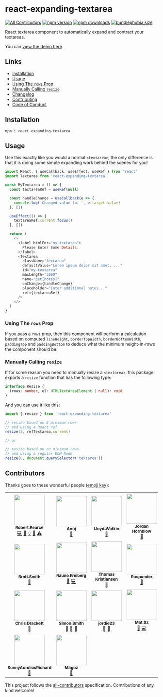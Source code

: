 # react-expanding-textarea

[![All Contributors](https://img.shields.io/badge/all_contributors-21-orange.svg?style=flat-square)](#contributors-) [![npm version](https://img.shields.io/npm/v/react-expanding-textarea.svg?style=flat-square)](https://www.npmjs.com/package/react-expanding-textarea) [![npm downloads](https://img.shields.io/npm/dm/react-expanding-textarea.svg?style=flat-square)](https://www.npmjs.com/package/react-expanding-textarea) [![bundlephobia size](https://flat.badgen.net/bundlephobia/minzip/react-expanding-textarea)](https://bundlephobia.com/result?p=react-expanding-textarea)

React textarea component to automatically expand and contract your textareas.

You can [view the demo here](http://rpearce.github.io/react-expanding-textarea/).

## Links

* [Installation](#installation)
* [Usage](#usage)
* [Using The `rows` Prop](#using-the-rows-prop)
* [Manually Calling `resize`](#manually-calling-resize)
* [Changelog](./CHANGELOG.md)
* [Contributing](./CONTRIBUTING.md)
* [Code of Conduct](./CODE_OF_CONDUCT.md)

## Installation

```
npm i react-expanding-textarea
```

## Usage

Use this exactly like you would a normal `<textarea>`; the only
difference is that it is doing some simple expanding work behind the scenes for
you!

```javascript
import React, { useCallback, useEffect, useRef } from 'react'
import Textarea from 'react-expanding-textarea'

const MyTextarea = () => {
  const textareaRef = useRef(null)

  const handleChange = useCallback(e => {
    console.log('Changed value to: ', e.target.value)
  }, [])

  useEffect(() => {
    textareaRef.current.focus()
  }, [])

  return (
    <>
      <label htmlFor="my-textarea">
        Please Enter Some Details:
      </label>
      <Textarea
        className="textarea"
        defaultValue="Lorem ipsum dolor sit amet, ..."
        id="my-textarea"
        maxLength="3000"
        name="pet[notes]"
        onChange={handleChange}
        placeholder="Enter additional notes..."
        ref={textareaRef}
      />
    </>
  )
}
```

### Using The `rows` Prop

If you pass a `rows` prop, then this component will perform a calculation based
on computed `lineHeight`, `borderTopWidth`, `borderBottomWidth`, `paddingTop`
and `paddingBottom` to deduce what the minimum height-in-rows the component
should be.

### Manually Calling `resize`

If for some reason you need to manually resize a `<textarea>`, this package
exports a `resize` function that has the following type:

```typescript
interface Resize {
  (rows: number, el: HTMLTextAreaElement | null): void
}
```

And you can use it like this:

```javascript
import { resize } from 'react-expanding-textarea'

// resize based on 3 minimum rows
// and using a React ref
resize(3, refTextarea.current)

// or

// resize based on no minimum rows
// and using a regular DOM Node
resize(0, document.querySelector('textarea'))
```

## Contributors

Thanks goes to these wonderful people ([emoji key](https://github.com/kentcdodds/all-contributors#emoji-key)):

<!-- ALL-CONTRIBUTORS-LIST:START - Do not remove or modify this section -->
<!-- prettier-ignore-start -->
<!-- markdownlint-disable -->
<table>
  <tr>
    <td align="center"><a href="https://robertwpearce.com"><img src="https://avatars2.githubusercontent.com/u/592876?v=4?s=100" width="100px;" alt=""/><br /><sub><b>Robert Pearce</b></sub></a><br /><a href="https://github.com/rpearce/react-expanding-textarea/commits?author=rpearce" title="Code">💻</a> <a href="https://github.com/rpearce/react-expanding-textarea/commits?author=rpearce" title="Documentation">📖</a> <a href="#example-rpearce" title="Examples">💡</a> <a href="#ideas-rpearce" title="Ideas, Planning, & Feedback">🤔</a> <a href="https://github.com/rpearce/react-expanding-textarea/commits?author=rpearce" title="Tests">⚠️</a></td>
    <td align="center"><a href="http://shuffle.do/@anuj"><img src="https://avatars2.githubusercontent.com/u/9633371?v=4?s=100" width="100px;" alt=""/><br /><sub><b>Anuj</b></sub></a><br /><a href="https://github.com/rpearce/react-expanding-textarea/issues?q=author%3Aoyeanuj" title="Bug reports">🐛</a></td>
    <td align="center"><a href="http://www.evilprofessor.co.uk"><img src="https://avatars0.githubusercontent.com/u/271622?v=4?s=100" width="100px;" alt=""/><br /><sub><b>Lloyd Watkin</b></sub></a><br /><a href="#ideas-lloydwatkin" title="Ideas, Planning, & Feedback">🤔</a></td>
    <td align="center"><a href="https://603.nz"><img src="https://avatars2.githubusercontent.com/u/3821107?v=4?s=100" width="100px;" alt=""/><br /><sub><b>Jordan Hornblow</b></sub></a><br /><a href="https://github.com/rpearce/react-expanding-textarea/issues?q=author%3Ajch254" title="Bug reports">🐛</a></td>
    <td align="center"><a href="https://github.com/visgotti"><img src="https://avatars0.githubusercontent.com/u/7028891?v=4?s=100" width="100px;" alt=""/><br /><sub><b>visgotti</b></sub></a><br /><a href="#ideas-visgotti" title="Ideas, Planning, & Feedback">🤔</a></td>
    <td align="center"><a href="http://blogg.leieting.no/om-oss"><img src="https://avatars1.githubusercontent.com/u/626954?v=4?s=100" width="100px;" alt=""/><br /><sub><b>Thomas Sunde Nielsen</b></sub></a><br /><a href="https://github.com/rpearce/react-expanding-textarea/issues?q=author%3Athomassnielsen" title="Bug reports">🐛</a> <a href="#ideas-thomassnielsen" title="Ideas, Planning, & Feedback">🤔</a></td>
    <td align="center"><a href="https://github.com/cibulka"><img src="https://avatars2.githubusercontent.com/u/3989833?v=4?s=100" width="100px;" alt=""/><br /><sub><b>cibulka</b></sub></a><br /><a href="https://github.com/rpearce/react-expanding-textarea/issues?q=author%3Acibulka" title="Bug reports">🐛</a> <a href="#ideas-cibulka" title="Ideas, Planning, & Feedback">🤔</a></td>
  </tr>
  <tr>
    <td align="center"><a href="https://brettsmith.me"><img src="https://avatars2.githubusercontent.com/u/6562559?v=4?s=100" width="100px;" alt=""/><br /><sub><b>Brett Smith</b></sub></a><br /><a href="https://github.com/rpearce/react-expanding-textarea/issues?q=author%3Ajbsmith731" title="Bug reports">🐛</a></td>
    <td align="center"><a href="https://raunofreiberg.com"><img src="https://avatars1.githubusercontent.com/u/23662329?v=4?s=100" width="100px;" alt=""/><br /><sub><b>Rauno Freiberg</b></sub></a><br /><a href="https://github.com/rpearce/react-expanding-textarea/issues?q=author%3Araunofreiberg" title="Bug reports">🐛</a> <a href="https://github.com/rpearce/react-expanding-textarea/commits?author=raunofreiberg" title="Code">💻</a></td>
    <td align="center"><a href="https://github.com/tknuts"><img src="https://avatars3.githubusercontent.com/u/3716280?v=4?s=100" width="100px;" alt=""/><br /><sub><b>Thomas Kristiansen</b></sub></a><br /><a href="#ideas-tknuts" title="Ideas, Planning, & Feedback">🤔</a></td>
    <td align="center"><a href="https://github.com/Puspendert"><img src="https://avatars0.githubusercontent.com/u/16055344?v=4?s=100" width="100px;" alt=""/><br /><sub><b>Puspender</b></sub></a><br /><a href="https://github.com/rpearce/react-expanding-textarea/issues?q=author%3APuspendert" title="Bug reports">🐛</a></td>
    <td align="center"><a href="https://github.com/markathomas"><img src="https://avatars3.githubusercontent.com/u/488472?v=4?s=100" width="100px;" alt=""/><br /><sub><b>Mark Thomas</b></sub></a><br /><a href="https://github.com/rpearce/react-expanding-textarea/issues?q=author%3Amarkathomas" title="Bug reports">🐛</a></td>
    <td align="center"><a href="https://github.com/1v"><img src="https://avatars0.githubusercontent.com/u/6566370?v=4?s=100" width="100px;" alt=""/><br /><sub><b>Artem</b></sub></a><br /><a href="https://github.com/rpearce/react-expanding-textarea/issues?q=author%3A1v" title="Bug reports">🐛</a></td>
    <td align="center"><a href="https://twitter.com/EvaRaymie"><img src="https://avatars3.githubusercontent.com/u/25673419?v=4?s=100" width="100px;" alt=""/><br /><sub><b>Eva Raymond</b></sub></a><br /><a href="https://github.com/rpearce/react-expanding-textarea/issues?q=author%3Aelitenoire" title="Bug reports">🐛</a></td>
  </tr>
  <tr>
    <td align="center"><a href="https://github.com/chrisdrackett"><img src="https://avatars3.githubusercontent.com/u/4378?v=4?s=100" width="100px;" alt=""/><br /><sub><b>Chris Drackett</b></sub></a><br /><a href="https://github.com/rpearce/react-expanding-textarea/issues?q=author%3Achrisdrackett" title="Bug reports">🐛</a></td>
    <td align="center"><a href="http://simonsmith.io/"><img src="https://avatars0.githubusercontent.com/u/360703?v=4?s=100" width="100px;" alt=""/><br /><sub><b>Simon Smith</b></sub></a><br /><a href="https://github.com/rpearce/react-expanding-textarea/issues?q=author%3Asimonsmith" title="Bug reports">🐛</a> <a href="#ideas-simonsmith" title="Ideas, Planning, & Feedback">🤔</a> <a href="https://github.com/rpearce/react-expanding-textarea/pulls?q=is%3Apr+reviewed-by%3Asimonsmith" title="Reviewed Pull Requests">👀</a></td>
    <td align="center"><a href="https://github.com/jordie23"><img src="https://avatars0.githubusercontent.com/u/712360?v=4?s=100" width="100px;" alt=""/><br /><sub><b>jordie23</b></sub></a><br /><a href="https://github.com/rpearce/react-expanding-textarea/issues?q=author%3Ajordie23" title="Bug reports">🐛</a> <a href="#ideas-jordie23" title="Ideas, Planning, & Feedback">🤔</a></td>
    <td align="center"><a href="https://matsz.dev/"><img src="https://avatars0.githubusercontent.com/u/57893590?v=4?s=100" width="100px;" alt=""/><br /><sub><b>Mat Sz</b></sub></a><br /><a href="https://github.com/rpearce/react-expanding-textarea/issues?q=author%3Amat-sz" title="Bug reports">🐛</a> <a href="https://github.com/rpearce/react-expanding-textarea/commits?author=mat-sz" title="Code">💻</a></td>
    <td align="center"><a href="https://github.com/crtl"><img src="https://avatars.githubusercontent.com/u/25827827?v=4?s=100" width="100px;" alt=""/><br /><sub><b>crtl</b></sub></a><br /><a href="https://github.com/rpearce/react-expanding-textarea/issues?q=author%3Acrtl" title="Bug reports">🐛</a> <a href="#ideas-crtl" title="Ideas, Planning, & Feedback">🤔</a></td>
    <td align="center"><a href="https://github.com/jnthnwn"><img src="https://avatars.githubusercontent.com/u/4400604?v=4?s=100" width="100px;" alt=""/><br /><sub><b>Jonathan Wan</b></sub></a><br /><a href="https://github.com/rpearce/react-expanding-textarea/issues?q=author%3Ajnthnwn" title="Bug reports">🐛</a> <a href="https://github.com/rpearce/react-expanding-textarea/commits?author=jnthnwn" title="Code">💻</a></td>
    <td align="center"><a href="http://moss.io/"><img src="https://avatars.githubusercontent.com/u/629766?v=4?s=100" width="100px;" alt=""/><br /><sub><b>James Moss</b></sub></a><br /><a href="https://github.com/rpearce/react-expanding-textarea/issues?q=author%3Ajamesmoss" title="Bug reports">🐛</a> <a href="#ideas-jamesmoss" title="Ideas, Planning, & Feedback">🤔</a></td>
  </tr>
  <tr>
    <td align="center"><a href="https://github.com/SunnyAureliusRichard"><img src="https://avatars.githubusercontent.com/u/100728856?v=4?s=100" width="100px;" alt=""/><br /><sub><b>SunnyAureliusRichard</b></sub></a><br /><a href="https://github.com/rpearce/react-expanding-textarea/issues?q=author%3ASunnyAureliusRichard" title="Bug reports">🐛</a></td>
    <td align="center"><a href="https://magoz.studio/"><img src="https://avatars.githubusercontent.com/u/9190753?v=4?s=100" width="100px;" alt=""/><br /><sub><b>Magoz</b></sub></a><br /><a href="#ideas-magoz" title="Ideas, Planning, & Feedback">🤔</a></td>
  </tr>
</table>

<!-- markdownlint-restore -->
<!-- prettier-ignore-end -->

<!-- ALL-CONTRIBUTORS-LIST:END -->

This project follows the [all-contributors](https://github.com/kentcdodds/all-contributors) specification. Contributions of any kind welcome!

